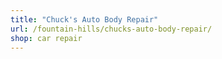 ```yaml
---
title: "Chuck's Auto Body Repair"
url: /fountain-hills/chucks-auto-body-repair/
shop: car repair
---
```

